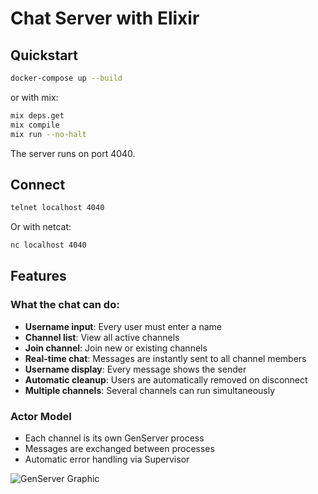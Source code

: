 # Chat Server with Elixir

## Quickstart

```bash
docker-compose up --build
```

or with mix:

```bash
mix deps.get
mix compile
mix run --no-halt
```

The server runs on port 4040.

## Connect

```bash
telnet localhost 4040
```

Or with netcat:

```bash
nc localhost 4040
```

## Features

### What the chat can do:

* **Username input**: Every user must enter a name
* **Channel list**: View all active channels
* **Join channel**: Join new or existing channels
* **Real-time chat**: Messages are instantly sent to all channel members
* **Username display**: Every message shows the sender
* **Automatic cleanup**: Users are automatically removed on disconnect
* **Multiple channels**: Several channels can run simultaneously

### Actor Model

* Each channel is its own GenServer process
* Messages are exchanged between processes
* Automatic error handling via Supervisor

![GenServer Graphic](https://miro.medium.com/v2/resize\:fit:720/format\:webp/1*Kll_Xxko91JKaS0rzM9XpQ.png)